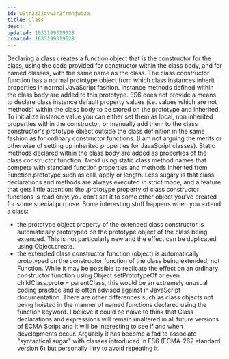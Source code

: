 ```yaml
---
id: w9tr2z3igvw3r2frmhjwbza
title: Class
desc: ''
updated: 1633199319628
created: 1633199319628
---
```


Declaring a class creates a function object that is the constructor for the class, using the code provided for constructor within the class body, and for named classes, with the same name as the class.
The class constructor function has a normal prototype object from which class instances inherit properties in normal JavaScript fashion. Instance methods defined within the class body are added to this prototype.
ES6 does not provide a means to declare class instance default property values (i.e. values which are not methods) within the class body to be stored on the prototype and inherited. To initialize instance value you can either set them as local, non inherited properties within the constructor, or manually add them to the class constructor's prototype object outside the class definition in the same fashion as for ordinary constructor functions. (I am not arguing the merits or otherwise of setting up inherited properties for JavaScript classes).
Static methods declared within the class body are added as properties of the class constructor function. Avoid using static class method names that compete with standard function properties and methods inherited from Function.prototype such as call, apply or length.
Less sugary is that class declarations and methods are always executed in strict mode, and a feature that gets little attention: the .prototype property of class constructor functions is read only: you can't set it to some other object you've created for some special purpose.
Some interesting stuff happens when you extend a class:
* the prototype object property of the extended class constructor is automatically prototyped on the prototype object of the class being extended. This is not particularly new and the effect can be duplicated using Object.create.
* the extended class constructor function (object) is automatically prototyped on the constructor function of the class being extended, not Function. While it may be possible to replicate the effect on an ordinary constructor function using Object.setPrototypeOf or even childClass.__proto__ = parentClass, this would be an extremely unusual coding practice and is often advised against in JavaScript documentation.
There are other differences such as class objects not being hoisted in the manner of named functions declared using the function keyword.
I believe it could be naive to think that Class declarations and expressions will remain unaltered in all future versions of ECMA Script and it will be interesting to see if and when developments occur. Arguably it has become a fad to associate "syntactical sugar" with classes introduced in ES6 (ECMA-262 standard version 6) but personally I try to avoid repeating it.
